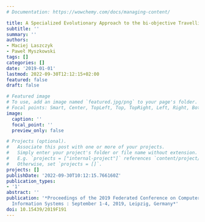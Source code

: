 ```yaml
---
# Documentation: https://wowchemy.com/docs/managing-content/

title: A Specialized Evolutionary Approach to the bi-objective Travelling Thief Problem
subtitle: ''
summary: ''
authors:
- Maciej Laszczyk
- Paweł Myszkowski
tags: []
categories: []
date: '2019-01-01'
lastmod: 2022-09-30T12:12:15+02:00
featured: false
draft: false

# Featured image
# To use, add an image named `featured.jpg/png` to your page's folder.
# Focal points: Smart, Center, TopLeft, Top, TopRight, Left, Right, BottomLeft, Bottom, BottomRight.
image:
  caption: ''
  focal_point: ''
  preview_only: false

# Projects (optional).
#   Associate this post with one or more of your projects.
#   Simply enter your project's folder or file name without extension.
#   E.g. `projects = ["internal-project"]` references `content/project/deep-learning/index.md`.
#   Otherwise, set `projects = []`.
projects: []
publishDate: '2022-09-30T10:12:15.766160Z'
publication_types:
- '1'
abstract: ''
publication: '*Proceedings of the 2019 Federated Conference on Computer Science and
  Information Systems : September 1-4, 2019, Leipzig, Germany*'
doi: 10.15439/2019F191
---
```

